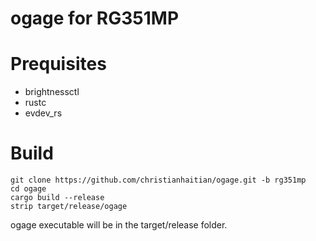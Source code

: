 # ogage for RG351MP

Prequisites
===========
- brightnessctl
- rustc
- evdev_rs

Build
=====
```
git clone https://github.com/christianhaitian/ogage.git -b rg351mp
cd ogage
cargo build --release
strip target/release/ogage
```
ogage executable will be in the target/release folder.
